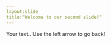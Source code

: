 ```yaml
---
layout:slide
title:"Welcome to our second slide!"
---
```

Your text..
Use the left arrow to go back!
